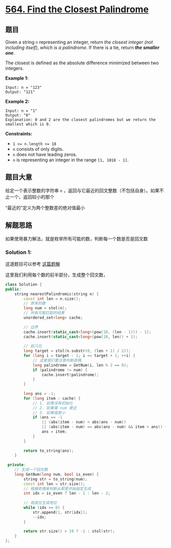 # [564. Find the Closest Palindrome](https://leetcode-cn.com/problems/find-the-closest-palindrome/)

## 题目

Given a string `n` representing an integer, return *the closest integer (not including itself), which is a palindrome*. If there is a tie, return ***the smaller one***.

The closest is defined as the absolute difference minimized between two integers.

 

**Example 1:**

```
Input: n = "123"
Output: "121"
```

**Example 2:**

```
Input: n = "1"
Output: "0"
Explanation: 0 and 2 are the closest palindromes but we return the smallest which is 0.
```

 

**Constraints:**

- `1 <= n.length <= 18`
- `n` consists of only digits.
- `n` does not have leading zeros.
- `n` is representing an integer in the range `[1, 1018 - 1]`.

## 题目大意

给定一个表示整数的字符串 `n` ，返回与它最近的回文整数（不包括自身）。如果不止一个，返回较小的那个

“最近的”定义为两个整数差的绝对值最小

## 解题思路

如果使用暴力解法，就是枚举所有可能的数，判断每一个数是否是回文数

### Solution 1:

这道题目可以参考 [这篇题解](https://leetcode-cn.com/problems/find-the-closest-palindrome/solution/gong-shui-san-xie-tan-xin-fen-xi-shang-x-vtr6/)

这里我们利用每个数的前半部分，生成整个回文数，

````c++
class Solution {
public:
    string nearestPalindromic(string n) {
        const int len = n.size();
        // 原来的数
        long num = stol(n);
        // 所有可能匹配的结果
        unordered_set<long> cache;
        
        // 边界
        cache.insert(static_cast<long>(pow(10, (len - 1))) - 1);
        cache.insert(static_cast<long>(pow(10, len)) + 1);
        
        // 前几位
        long target = stol(n.substr(0, (len + 1) / 2));
        for (long i = target - 1; i <= target + 1; ++i) {
            // 这里我们要注意判断奇偶
            long palindrome = GetNum(i, len % 2 == 0);
            if (palindrome != num) {
                cache.insert(palindrome);
            }
        }
        
        long ans = -1;
        for (long item : cache) {
            // 1. 如果没有初始化
            // 2. 如果离 num 更近
            // 3. 如果值更小
            if (ans == -1
                || (abs(item - num) < abs(ans - num))
                || (abs(item - num) == abs(ans - num) && item < ans)) {
                ans = item;
            }
        }
        
        return to_string(ans);
    }
    
 private:
    // 生成一个回文数
    long GetNum(long num, bool is_even) {
        string str = to_string(num);
        const int len = str.size();
        // 根据奇偶来判断从那里开始指定生成
        int idx = is_even ? len - 1 : len - 2;
        
        // 用高位生成地位
        while (idx >= 0) {
            str.append(1, str[idx]);
            --idx;
        }
        
        return str.size() > 19 ? -1 : stol(str);
    }
};
````

